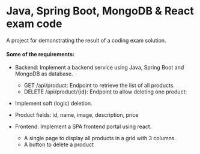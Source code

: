 # Java, Spring Boot, MongoDB & React exam code

A project for demonstrating the result of a coding exam solution.

#### Some of the requirements:

- Backend: Implement a backend service using Java, Spring Boot and MongoDB as database.
  - GET /api/product: Endpoint to retrieve the list of all products.
  - DELETE /api/product/{id}: Endpoint to allow deleting one product:

- Implement soft (logic) deletion.
- Product fields: id, name, image, description, price

- Frontend: Implement a SPA frontend portal using react.

  - A single page to display all products in a grid with 3 columns.
  - A button to delete a product
